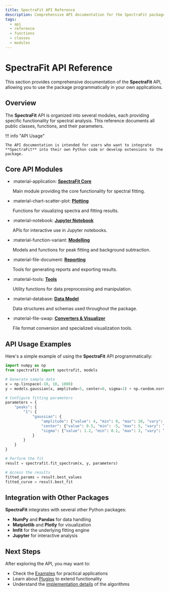 ```yaml
---
title: SpectraFit API Reference
description: Comprehensive API documentation for the SpectraFit package, covering all modules and functions
tags:
  - api
  - reference
  - functions
  - classes
  - modules
---
```


# SpectraFit API Reference

This section provides comprehensive documentation of the **SpectraFit** API, allowing you to use the package programmatically in your own applications.

## Overview

The **SpectraFit** API is organized into several modules, each providing specific functionality for spectral analysis. This reference documents all public classes, functions, and their parameters.

!!! info "API Usage"

    The API documentation is intended for users who want to integrate **SpectraFit** into their own Python code or develop extensions to the package.

## Core API Modules

<div class="grid cards" markdown>

- :material-application: **[SpectraFit Core](spectrafit_api.md)**

  Main module providing the core functionality for spectral fitting.

- :material-chart-scatter-plot: **[Plotting](plotting_api.md)**

  Functions for visualizing spectra and fitting results.

- :material-notebook: **[Jupyter Notebook](notebook_api.md)**

  APIs for interactive use in Jupyter notebooks.

- :material-function-variant: **[Modelling](modelling_api.md)**

  Models and functions for peak fitting and background subtraction.

- :material-file-document: **[Reporting](reporting_api.md)**

  Tools for generating reports and exporting results.

- :material-tools: **[Tools](tools_api.md)**

  Utility functions for data preprocessing and manipulation.

- :material-database: **[Data Model](data_model_api.md)**

  Data structures and schemas used throughout the package.

- :material-file-swap: **[Converters & Visualizer](converter_api.md)**

  File format conversion and specialized visualization tools.

</div>

## API Usage Examples

Here's a simple example of using the **SpectraFit** API programmatically:

```python
import numpy as np
from spectrafit import spectrafit, models

# Generate sample data
x = np.linspace(-10, 10, 1000)
y = models.gaussian(x, amplitude=5, center=0, sigma=1) + np.random.normal(0, 0.1, size=len(x))

# Configure fitting parameters
parameters = {
    "peaks": {
        "1": {
            "gaussian": {
                "amplitude": {"value": 4, "min": 0, "max": 10, "vary": True},
                "center": {"value": 0.5, "min": -5, "max": 5, "vary": True},
                "sigma": {"value": 1.2, "min": 0.1, "max": 3, "vary": True}
            }
        }
    }
}

# Perform the fit
result = spectrafit.fit_spectrum(x, y, parameters)

# Access the results
fitted_params = result.best_values
fitted_curve = result.best_fit
```

## Integration with Other Packages

**SpectraFit** integrates with several other Python packages:

- **NumPy** and **Pandas** for data handling
- **Matplotlib** and **Plotly** for visualization
- **lmfit** for the underlying fitting engine
- **Jupyter** for interactive analysis

## Next Steps

After exploring the API, you may want to:

- Check the [Examples](../examples/index.md) for practical applications
- Learn about [Plugins](../plugins/file_converter.md) to extend functionality
- Understand the [implementation details](../doc/index.md) of the algorithms
